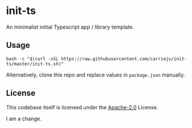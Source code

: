 # init-ts

An minimalist initial Typescript app / library template.

## Usage

`bash -c "$(curl -sSL https://raw.githubusercontent.com/carriejv/init-ts/master/init-ts.sh)"`

Alternatively, clone this repo and replace values in `package.json` manually.

## License

This codebase itself is licensed under the [Apache-2.0](https://github.com/carriejv/init-ts/blob/master/LICENSE) License.

I am a change.
